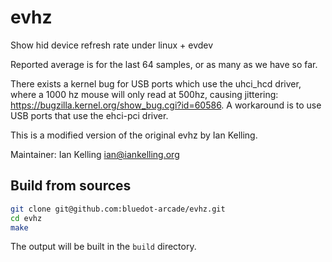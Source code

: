 # evhz

Show hid device refresh rate under linux + evdev

Reported average is for the last 64 samples, or as many as we have so far.

There exists a kernel bug for USB ports which use the uhci_hcd driver,
where a 1000 hz mouse will only read at 500hz, causing jittering:
https://bugzilla.kernel.org/show_bug.cgi?id=60586. A workaround is to
use USB ports that use the ehci-pci driver.

This is a modified version of the original evhz by Ian Kelling.

Maintainer: Ian Kelling <ian@iankelling.org>

## Build from sources

```sh
git clone git@github.com:bluedot-arcade/evhz.git
cd evhz
make
```

The output will be built in the `build` directory.




